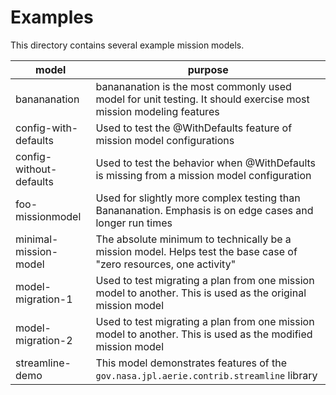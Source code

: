 # Examples

This directory contains several example mission models.

| model                   | purpose                                                                                                            |
|-------------------------|--------------------------------------------------------------------------------------------------------------------|
| banananation            | banananation is the most commonly used model for unit testing. It should exercise most mission modeling features   |
| config-with-defaults    | Used to test the @WithDefaults feature of mission model configurations                                             |
| config-without-defaults | Used to test the behavior when @WithDefaults is missing from a mission model configuration                         |
| foo-missionmodel        | Used for slightly more complex testing than Banananation. Emphasis is on edge cases and longer run times           |
| minimal-mission-model   | The absolute minimum to technically be a mission model. Helps test the base case of "zero resources, one activity" |
| model-migration-1       | Used to test migrating a plan from one mission model to another. This is used as the original mission model        |
| model-migration-2       | Used to test migrating a plan from one mission model to another. This is used as the modified mission model        |
| streamline-demo         | This model demonstrates features of the `gov.nasa.jpl.aerie.contrib.streamline` library                            |
